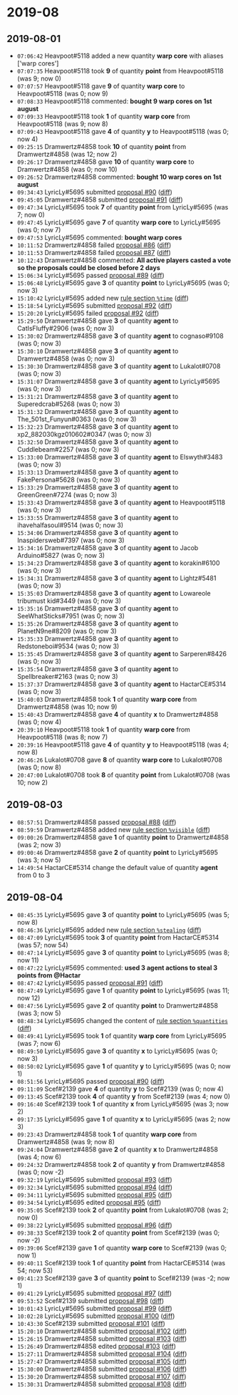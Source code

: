 # 2019-08

## 2019-08-01

* `07:06:42` Heavpoot#5118 added a new quantity **warp core** with aliases ['warp cores']
* `07:07:35` Heavpoot#5118 took **9** of quantity **point** from Heavpoot#5118 (was 9; now 0)
* `07:07:57` Heavpoot#5118 gave **9** of quantity **warp core** to Heavpoot#5118 (was 0; now 9)
* `07:08:33` Heavpoot#5118 commented: **bought 9 warp cores on 1st august**
* `07:09:33` Heavpoot#5118 took **1** of quantity **warp core** from Heavpoot#5118 (was 9; now 8)
* `07:09:43` Heavpoot#5118 gave **4** of quantity **y** to Heavpoot#5118 (was 0; now 4)
* `09:25:15` Dramwertz#4858 took **10** of quantity **point** from Dramwertz#4858 (was 12; now 2)
* `09:26:17` Dramwertz#4858 gave **10** of quantity **warp core** to Dramwertz#4858 (was 0; now 10)
* `09:26:52` Dramwertz#4858 commented: **bought 10 warp cores on 1st august**
* `09:34:43` LyricLy#5695 submitted [proposal #90](../proposals.md#90) ([diff](https://github.com/Quonauts/Quonauts-4/commit/ce133ebeb6da83e6f1e5e84d1e10cecfba37b15e))
* `09:45:05` Dramwertz#4858 submitted [proposal #91](../proposals.md#91) ([diff](https://github.com/Quonauts/Quonauts-4/commit/2ce810d6fd8bc9ec4c990cd7f3533cbcab9b0525))
* `09:47:34` LyricLy#5695 took **7** of quantity **point** from LyricLy#5695 (was 7; now 0)
* `09:47:45` LyricLy#5695 gave **7** of quantity **warp core** to LyricLy#5695 (was 0; now 7)
* `09:47:53` LyricLy#5695 commented: **bought warp cores**
* `10:11:52` Dramwertz#4858 failed [proposal #86](../proposals.md#86) ([diff](https://github.com/Quonauts/Quonauts-4/commit/54ae690709d6e941ed246bad6336f333fcefb779))
* `10:11:53` Dramwertz#4858 failed [proposal #87](../proposals.md#87) ([diff](https://github.com/Quonauts/Quonauts-4/commit/767a722de8d991a5496b8c6fc35ce468dac5fc86))
* `10:12:43` Dramwertz#4858 commented: **All active players casted a vote so the proposals could be closed before 2 days**
* `15:06:34` LyricLy#5695 passed [proposal #89](../proposals.md#89) ([diff](https://github.com/Quonauts/Quonauts-4/commit/e1bea7c232d0a1bf0b0fe649750b49d7f8292c65))
* `15:06:48` LyricLy#5695 gave **3** of quantity **point** to LyricLy#5695 (was 0; now 3)
* `15:10:42` LyricLy#5695 added new [rule section `%time`](../rules.md#time) ([diff](https://github.com/Quonauts/Quonauts-4/commit/29808dffafa45fdbb414f701cdd06f4859d17b26))
* `15:18:54` LyricLy#5695 submitted [proposal #92](../proposals.md#92) ([diff](https://github.com/Quonauts/Quonauts-4/commit/c50b1fd796c3188eb4c3e458c6fc8c55ba4b1580))
* `15:20:20` LyricLy#5695 failed [proposal #92](../proposals.md#92) ([diff](https://github.com/Quonauts/Quonauts-4/commit/bd8e92926bcf6d0fd1ecb0017da59b9944569cd5))
* `15:29:50` Dramwertz#4858 gave **3** of quantity **agent** to CatIsFluffy#2906 (was 0; now 3)
* `15:30:02` Dramwertz#4858 gave **3** of quantity **agent** to cognaso#9108 (was 0; now 3)
* `15:30:10` Dramwertz#4858 gave **3** of quantity **agent** to Dramwertz#4858 (was 0; now 3)
* `15:30:30` Dramwertz#4858 gave **3** of quantity **agent** to Lukalot#0708 (was 0; now 3)
* `15:31:07` Dramwertz#4858 gave **3** of quantity **agent** to LyricLy#5695 (was 0; now 3)
* `15:31:21` Dramwertz#4858 gave **3** of quantity **agent** to Superedcrab#5268 (was 0; now 3)
* `15:31:32` Dramwertz#4858 gave **3** of quantity **agent** to The_501st_Funyun#0363 (was 0; now 3)
* `15:32:23` Dramwertz#4858 gave **3** of quantity **agent** to xp2_882030kgz010602#0347 (was 0; now 3)
* `15:32:50` Dramwertz#4858 gave **3** of quantity **agent** to Cuddlebeam#2257 (was 0; now 3)
* `15:33:00` Dramwertz#4858 gave **3** of quantity **agent** to Elswyth#3483 (was 0; now 3)
* `15:33:13` Dramwertz#4858 gave **3** of quantity **agent** to FakePersona#5628 (was 0; now 3)
* `15:33:29` Dramwertz#4858 gave **3** of quantity **agent** to GreenGreen#7274 (was 0; now 3)
* `15:33:43` Dramwertz#4858 gave **3** of quantity **agent** to Heavpoot#5118 (was 0; now 3)
* `15:33:55` Dramwertz#4858 gave **3** of quantity **agent** to ihavehalfasoul#9514 (was 0; now 3)
* `15:34:06` Dramwertz#4858 gave **3** of quantity **agent** to Inaspidersweb#7397 (was 0; now 3)
* `15:34:16` Dramwertz#4858 gave **3** of quantity **agent** to Jacob Arduino#5827 (was 0; now 3)
* `15:34:23` Dramwertz#4858 gave **3** of quantity **agent** to korakin#6100 (was 0; now 3)
* `15:34:31` Dramwertz#4858 gave **3** of quantity **agent** to Lightz#5481 (was 0; now 3)
* `15:35:03` Dramwertz#4858 gave **3** of quantity **agent** to Lowareole tribumust kid#3449 (was 0; now 3)
* `15:35:16` Dramwertz#4858 gave **3** of quantity **agent** to SeeWhatSticks#7951 (was 0; now 3)
* `15:35:26` Dramwertz#4858 gave **3** of quantity **agent** to PlanetN9ne#8209 (was 0; now 3)
* `15:35:33` Dramwertz#4858 gave **3** of quantity **agent** to Redstoneboi#9534 (was 0; now 3)
* `15:35:45` Dramwertz#4858 gave **3** of quantity **agent** to Sarperen#8426 (was 0; now 3)
* `15:35:54` Dramwertz#4858 gave **3** of quantity **agent** to Spellbreaker#2163 (was 0; now 3)
* `15:37:37` Dramwertz#4858 gave **3** of quantity **agent** to HactarCE#5314 (was 0; now 3)
* `15:40:03` Dramwertz#4858 took **1** of quantity **warp core** from Dramwertz#4858 (was 10; now 9)
* `15:40:43` Dramwertz#4858 gave **4** of quantity **x** to Dramwertz#4858 (was 0; now 4)
* `20:39:10` Heavpoot#5118 took **1** of quantity **warp core** from Heavpoot#5118 (was 8; now 7)
* `20:39:16` Heavpoot#5118 gave **4** of quantity **y** to Heavpoot#5118 (was 4; now 8)
* `20:46:26` Lukalot#0708 gave **8** of quantity **warp core** to Lukalot#0708 (was 0; now 8)
* `20:47:00` Lukalot#0708 took **8** of quantity **point** from Lukalot#0708 (was 10; now 2)

## 2019-08-03

* `08:57:51` Dramwertz#4858 passed [proposal #88](../proposals.md#88) ([diff](https://github.com/Quonauts/Quonauts-4/commit/dd54819ed3ed9480e61ed24751b5d45e16066ba4))
* `08:59:59` Dramwertz#4858 added new [rule section `%visible`](../rules.md#visible) ([diff](https://github.com/Quonauts/Quonauts-4/commit/bf1b3b0692f11f3a2ca3f4db42c69e3de7d404d7))
* `09:00:26` Dramwertz#4858 gave **1** of quantity **point** to Dramwertz#4858 (was 2; now 3)
* `09:00:46` Dramwertz#4858 gave **2** of quantity **point** to LyricLy#5695 (was 3; now 5)
* `14:49:54` HactarCE#5314 change the default value of quantity **agent** from 0 to 3

## 2019-08-04

* `08:45:35` LyricLy#5695 gave **3** of quantity **point** to LyricLy#5695 (was 5; now 8)
* `08:46:36` LyricLy#5695 added new [rule section `%stealing`](../rules.md#stealing) ([diff](https://github.com/Quonauts/Quonauts-4/commit/f679cf35413bda23941e5606085ae117082676f5))
* `08:47:09` LyricLy#5695 took **3** of quantity **point** from HactarCE#5314 (was 57; now 54)
* `08:47:14` LyricLy#5695 gave **3** of quantity **point** to LyricLy#5695 (was 8; now 11)
* `08:47:22` LyricLy#5695 commented: **used 3 agent actions to steal 3 points from @Hactar**
* `08:47:42` LyricLy#5695 passed [proposal #91](../proposals.md#91) ([diff](https://github.com/Quonauts/Quonauts-4/commit/b60c1951a48179b1df496513481baa8f5110f386))
* `08:47:49` LyricLy#5695 gave **1** of quantity **point** to LyricLy#5695 (was 11; now 12)
* `08:47:56` LyricLy#5695 gave **2** of quantity **point** to Dramwertz#4858 (was 3; now 5)
* `08:48:34` LyricLy#5695 changed the content of [rule section `%quantities`](../rules.md#quantities) ([diff](https://github.com/Quonauts/Quonauts-4/commit/c8d9d1ac544d584218b9969a672a41e50fb2ddd4))
* `08:49:41` LyricLy#5695 took **1** of quantity **warp core** from LyricLy#5695 (was 7; now 6)
* `08:49:50` LyricLy#5695 gave **3** of quantity **x** to LyricLy#5695 (was 0; now 3)
* `08:50:02` LyricLy#5695 gave **1** of quantity **y** to LyricLy#5695 (was 0; now 1)
* `08:51:56` LyricLy#5695 passed [proposal #90](../proposals.md#90) ([diff](https://github.com/Quonauts/Quonauts-4/commit/666aaf0c5f9b9fe6a2b6972026fae44c8afea2ca))
* `09:11:09` Scef#2139 gave **4** of quantity **y** to Scef#2139 (was 0; now 4)
* `09:13:45` Scef#2139 took **4** of quantity **y** from Scef#2139 (was 4; now 0)
* `09:16:40` Scef#2139 took **1** of quantity **x** from LyricLy#5695 (was 3; now 2)
* `09:17:35` LyricLy#5695 gave **1** of quantity **x** to LyricLy#5695 (was 2; now 3)
* `09:23:43` Dramwertz#4858 took **1** of quantity **warp core** from Dramwertz#4858 (was 9; now 8)
* `09:24:04` Dramwertz#4858 gave **2** of quantity **x** to Dramwertz#4858 (was 4; now 6)
* `09:24:32` Dramwertz#4858 took **2** of quantity **y** from Dramwertz#4858 (was 0; now -2)
* `09:32:19` LyricLy#5695 submitted [proposal #93](../proposals.md#93) ([diff](https://github.com/Quonauts/Quonauts-4/commit/4309ababf98c1d40e1b4decc0a598fc827b0fa94))
* `09:32:34` LyricLy#5695 submitted [proposal #94](../proposals.md#94) ([diff](https://github.com/Quonauts/Quonauts-4/commit/3bc31941f142f6c0eecb96b4529958e3397af815))
* `09:34:11` LyricLy#5695 submitted [proposal #95](../proposals.md#95) ([diff](https://github.com/Quonauts/Quonauts-4/commit/74d06cba70f4d7c14f43b333670372cd9c5af10e))
* `09:34:54` LyricLy#5695 edited [proposal #95](../proposals.md#95) ([diff](https://github.com/Quonauts/Quonauts-4/commit/576b4db1063a170dbdf446c08b8af8233ddf4c13))
* `09:35:05` Scef#2139 took **2** of quantity **point** from Lukalot#0708 (was 2; now 0)
* `09:38:22` LyricLy#5695 submitted [proposal #96](../proposals.md#96) ([diff](https://github.com/Quonauts/Quonauts-4/commit/abd0e75f382735a2c7a8b09a78a78c184dcfff7d))
* `09:38:33` Scef#2139 took **2** of quantity **point** from Scef#2139 (was 0; now -2)
* `09:39:06` Scef#2139 gave **1** of quantity **warp core** to Scef#2139 (was 0; now 1)
* `09:40:11` Scef#2139 took **1** of quantity **point** from HactarCE#5314 (was 54; now 53)
* `09:41:23` Scef#2139 gave **3** of quantity **point** to Scef#2139 (was -2; now 1)
* `09:41:29` LyricLy#5695 submitted [proposal #97](../proposals.md#97) ([diff](https://github.com/Quonauts/Quonauts-4/commit/7cb7db7292ee194fed398de668a9d19cf616b169))
* `09:53:52` Scef#2139 submitted [proposal #98](../proposals.md#98) ([diff](https://github.com/Quonauts/Quonauts-4/commit/261cc78291685ab2a7c3684e5e8d26ece90eb4f2))
* `10:01:43` LyricLy#5695 submitted [proposal #99](../proposals.md#99) ([diff](https://github.com/Quonauts/Quonauts-4/commit/321cc00547b3dcfb86e4a0dbfa8eaaad4bb434fb))
* `10:02:28` LyricLy#5695 submitted [proposal #100](../proposals.md#100) ([diff](https://github.com/Quonauts/Quonauts-4/commit/0a2827b6f62565f373e7b428b35346b48e3a9d20))
* `10:43:30` Scef#2139 submitted [proposal #101](../proposals.md#101) ([diff](https://github.com/Quonauts/Quonauts-4/commit/87ff6ff1041692c14559a744f096d41863f6bfba))
* `15:20:10` Dramwertz#4858 submitted [proposal #102](../proposals.md#102) ([diff](https://github.com/Quonauts/Quonauts-4/commit/e2888dbf557801bf603cffdfd2327557851eac54))
* `15:26:15` Dramwertz#4858 submitted [proposal #103](../proposals.md#103) ([diff](https://github.com/Quonauts/Quonauts-4/commit/bfa93349b8028ab556337f68f8a39db14509863d))
* `15:26:49` Dramwertz#4858 edited [proposal #103](../proposals.md#103) ([diff](https://github.com/Quonauts/Quonauts-4/commit/1941d6e671a8420593295e3e8b32989c68843975))
* `15:27:11` Dramwertz#4858 submitted [proposal #104](../proposals.md#104) ([diff](https://github.com/Quonauts/Quonauts-4/commit/fb25c2647f0fa58658d4ac2c02a68d2d96cc44a5))
* `15:27:47` Dramwertz#4858 submitted [proposal #105](../proposals.md#105) ([diff](https://github.com/Quonauts/Quonauts-4/commit/1a6ad5244152b357609511a30d898fa85351c8c2))
* `15:30:00` Dramwertz#4858 submitted [proposal #106](../proposals.md#106) ([diff](https://github.com/Quonauts/Quonauts-4/commit/f79852080a95cfea650c052bbfb6823d8443bc0c))
* `15:30:20` Dramwertz#4858 submitted [proposal #107](../proposals.md#107) ([diff](https://github.com/Quonauts/Quonauts-4/commit/2db9cc7c81dc8ac7d606320c761c01a5f5aea094))
* `15:30:31` Dramwertz#4858 submitted [proposal #108](../proposals.md#108) ([diff](https://github.com/Quonauts/Quonauts-4/commit/3eb751d3550000e4813f370a9819d73b407ada07))

